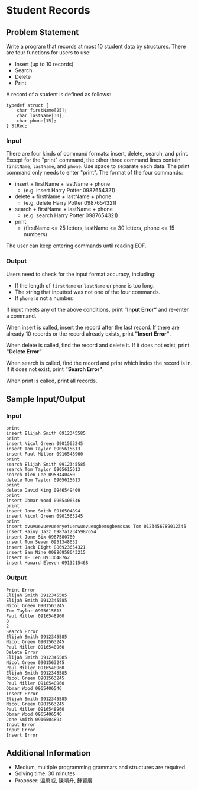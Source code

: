 # Student Records

## Problem Statement
Write a program that records at most 10 student data by structures. There are four functions for users to use:
* Insert (up to 10 records)
* Search
* Delete
* Print

A record of a student is defined as follows:
```
typedef struct {
    char firstName[25];
    char lastName[30];
    char phone[15];
} StRec;
```

### Input
There are four kinds of command formats: insert, delete, search, and print. Except for the "print" command, the other three command lines contain `firstName`, `lastName`, and `phone`. Use space to separate each data. The print command only needs to enter "print". The format of the four commands:

* insert + firstName + lastName + phone
    * (e.g. insert Harry Potter 0987654321)
* delete + firstName + lastName + phone
    * (e.g. delete Harry Potter 0987654321)
* search + firstName + lastName + phone
    * (e.g. search Harry Potter 0987654321)
* print
    * (firstName <= 25 letters, lastName <= 30 letters, phone <= 15 numbers)

The user can keep entering commands until reading EOF.

### Output
Users need to check for the input format accuracy, including:

* If the length of `firstName` or `lastName` or `phone` is too long.
* The string that inputted was not one of the four commands.
* If `phone` is not a number.

If input meets any of the above conditions, print **“Input Error”** and re-enter a command.

When insert is called, insert the record after the last record. If there are already 10 records or the record already exists, print **"Insert Error"**.

When delete is called, find the record and delete it. If it does not exist, print **"Delete Error"**.

When search is called, find the record and print which index the record is in. If it does not exist, print **"Search Error"**.

When print is called, print all records.

## Sample Input/Output

### Input
```
print
insert Elijah Smith 0912345585
print
insert Nicol Green 0901563245
insert Tom Taylor 0905615613
insert Paul Miller 0916548960
print
search Elijah Smith 0912345585
search Tom Taylor 0905615613
search Alen Lee 0953440450
delete Tom Taylor 0905615613
print
delete David King 0946549409
print
insert Obmar Wood 0965406546
print
insert Jone Smith 0916504894
insert Nicol Green 0901563245
print
insert ovuvuevuevueenyetuenwuevueugbemugbemosas Tom 0123456789012345
insert Rainy Jazz 0987a12345987654
insert Jone Six 0987580780
insert Tom Seven 0951348632
insert Jack Eight 886923654321
insert Sam Nine 00886958643215
insert TF Ten 0913648762
insert Howard Eleven 0913215468
```

### Output
```
Print Error
Elijah Smith 0912345585
Elijah Smith 0912345585
Nicol Green 0901563245
Tom Taylor 0905615613
Paul Miller 0916548960
0
2
Search Error
Elijah Smith 0912345585
Nicol Green 0901563245
Paul Miller 0916548960
Delete Error
Elijah Smith 0912345585
Nicol Green 0901563245
Paul Miller 0916548960
Elijah Smith 0912345585
Nicol Green 0901563245
Paul Miller 0916548960
Obmar Wood 0965406546
Insert Error
Elijah Smith 0912345585
Nicol Green 0901563245
Paul Miller 0916548960
Obmar Wood 0965406546
Jone Smith 0916504894
Input Error
Input Error
Insert Error
```

## Additional Information
* Medium, multiple programming grammars and structures are required.
* Solving time: 30 minutes
* Proposer: 溫勇威, 陳靖升, 鍾賢廣
